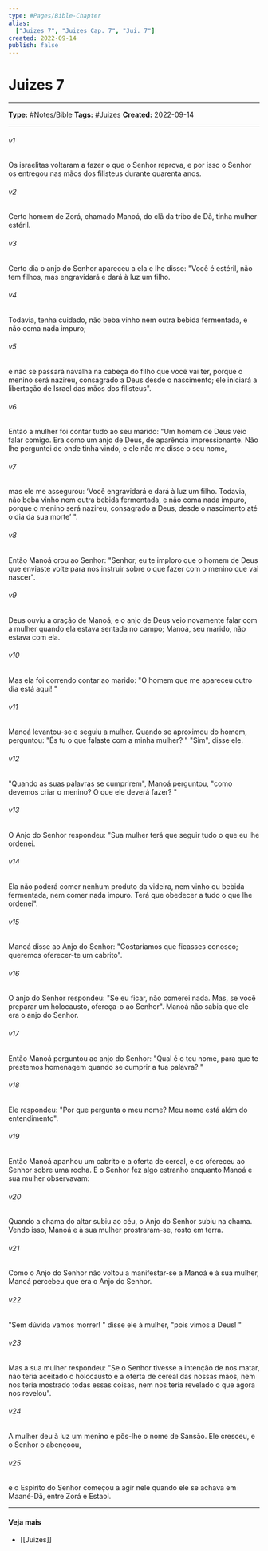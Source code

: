 ```yaml
---
type: #Pages/Bible-Chapter
alias:
  ["Juizes 7", "Juizes Cap. 7", "Jui. 7"]
created: 2022-09-14
publish: false
---
```


# Juizes 7

---

**Type:** #Notes/Bible
**Tags:** #Juizes
**Created:** 2022-09-14

---

###### v1
Os israelitas voltaram a fazer o que o Senhor reprova, e por isso o Senhor os entregou nas mãos dos filisteus durante quarenta anos.
###### v2
Certo homem de Zorá, chamado Manoá, do clã da tribo de Dã, tinha mulher estéril.
###### v3
Certo dia o anjo do Senhor apareceu a ela e lhe disse: "Você é estéril, não tem filhos, mas engravidará e dará à luz um filho.
###### v4
Todavia, tenha cuidado, não beba vinho nem outra bebida fermentada, e não coma nada impuro;
###### v5
e não se passará navalha na cabeça do filho que você vai ter, porque o menino será nazireu, consagrado a Deus desde o nascimento; ele iniciará a libertação de Israel das mãos dos filisteus".
###### v6
Então a mulher foi contar tudo ao seu marido: "Um homem de Deus veio falar comigo. Era como um anjo de Deus, de aparência impressionante. Não lhe perguntei de onde tinha vindo, e ele não me disse o seu nome,
###### v7
mas ele me assegurou: ‘Você engravidará e dará à luz um filho. Todavia, não beba vinho nem outra bebida fermentada, e não coma nada impuro, porque o menino será nazireu, consagrado a Deus, desde o nascimento até o dia da sua morte’ ".
###### v8
Então Manoá orou ao Senhor: "Senhor, eu te imploro que o homem de Deus que enviaste volte para nos instruir sobre o que fazer com o menino que vai nascer".
###### v9
Deus ouviu a oração de Manoá, e o anjo de Deus veio novamente falar com a mulher quando ela estava sentada no campo; Manoá, seu marido, não estava com ela.
###### v10
Mas ela foi correndo contar ao marido: "O homem que me apareceu outro dia está aqui! "
###### v11
Manoá levantou-se e seguiu a mulher. Quando se aproximou do homem, perguntou: "És tu o que falaste com a minha mulher? " "Sim", disse ele.
###### v12
"Quando as suas palavras se cumprirem", Manoá perguntou, "como devemos criar o menino? O que ele deverá fazer? "
###### v13
O Anjo do Senhor respondeu: "Sua mulher terá que seguir tudo o que eu lhe ordenei.
###### v14
Ela não poderá comer nenhum produto da videira, nem vinho ou bebida fermentada, nem comer nada impuro. Terá que obedecer a tudo o que lhe ordenei".
###### v15
Manoá disse ao Anjo do Senhor: "Gostaríamos que ficasses conosco; queremos oferecer-te um cabrito".
###### v16
O anjo do Senhor respondeu: "Se eu ficar, não comerei nada. Mas, se você preparar um holocausto, ofereça-o ao Senhor". Manoá não sabia que ele era o anjo do Senhor.
###### v17
Então Manoá perguntou ao anjo do Senhor: "Qual é o teu nome, para que te prestemos homenagem quando se cumprir a tua palavra? "
###### v18
Ele respondeu: "Por que pergunta o meu nome? Meu nome está além do entendimento".
###### v19
Então Manoá apanhou um cabrito e a oferta de cereal, e os ofereceu ao Senhor sobre uma rocha. E o Senhor fez algo estranho enquanto Manoá e sua mulher observavam:
###### v20
Quando a chama do altar subiu ao céu, o Anjo do Senhor subiu na chama. Vendo isso, Manoá e à sua mulher prostraram-se, rosto em terra.
###### v21
Como o Anjo do Senhor não voltou a manifestar-se a Manoá e à sua mulher, Manoá percebeu que era o Anjo do Senhor.
###### v22
"Sem dúvida vamos morrer! " disse ele à mulher, "pois vimos a Deus! "
###### v23
Mas a sua mulher respondeu: "Se o Senhor tivesse a intenção de nos matar, não teria aceitado o holocausto e a oferta de cereal das nossas mãos, nem nos teria mostrado todas essas coisas, nem nos teria revelado o que agora nos revelou".
###### v24
A mulher deu à luz um menino e pôs-lhe o nome de Sansão. Ele cresceu, e o Senhor o abençoou,
###### v25
e o Espírito do Senhor começou a agir nele quando ele se achava em Maané-Dã, entre Zorá e Estaol.


---

#### Veja mais

- [[Juizes]]
